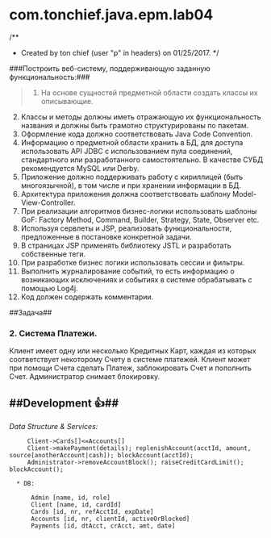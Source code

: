 # com.tonchief.java.epm.lab04
/**
 * Created by ton chief (user "p" in headers) on 01/25/2017.
 */

###Построить веб-систему, поддерживающую заданную функциональность:###
> 1.	На основе сущностей предметной области создать классы их описывающие.
2.	Классы и методы должны иметь отражающую их функциональность названия и должны быть грамотно структурированы по пакетам. 
3.	Оформление кода должно соответствовать Java Code Convention.
4.	Информацию о предметной области хранить в БД, для доступа использовать API JDBC с использованием пула соединений, стандартного
    или разработанного самостоятельно. В качестве СУБД рекомендуется MySQL или Derby.
5.	Приложение должно поддерживать работу с кириллицей (быть многоязычной), в том числе и при хранении информации в БД.
6.	Архитектура приложения должна соответствовать шаблону Model-View-Controller.
7.	При реализации алгоритмов бизнес-логики использовать шаблоны GoF: Factory Method, Command, Builder, Strategy, State, Observer etc.
8.	Используя сервлеты и JSP, реализовать функциональности, предложенные в постановке конкретной задачи.
9.	В страницах JSP применять библиотеку JSTL и разработать собственные теги.
10.	При разработке бизнес логики использовать сессии и фильтры.
11.	Выполнить журналирование событий, то есть информацию о возникающих исключениях и событиях в системе обрабатывать с помощью Log4j.
12.	Код должен содержать комментарии.

##Задача##
### 2.	Система Платежи. ###
Клиент имеет одну или несколько Кредитных Карт, каждая из которых соответствует некоторому Счету в системе платежей.
Клиент может при помощи Счета сделать Платеж, заблокировать Счет и пополнить Счет.
Администратор снимает блокировку.




##Development :+1:##
-------------------
 *Data Structure & Services:*
```    
     Client->Cards[]<=Accounts[]
     Client->makePayment(details); replenishAccount(acctId, amount, source[anotherAccount|cash]); blockAccount(acctId);
     Administrator->removeAccountBlock(); raiseCreditCardLimit(); blockAccount();
```
      * DB:
    
          Admin [name, id, role]
          Client [name, id, cardId]
          Cards [id, nr, refAcctId, expDate]
          Accounts [id, nr, clientId, activeOrBlocked]
          Payments [id, dtAcct, crAcct, amt, date]

